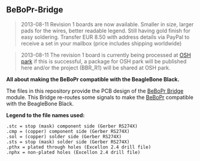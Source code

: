 ## BeBoPr-Bridge

> 2013-08-11 Revision 1 boards are now available. Smaller in size, larger pads for the wires, 
better readable legend. Still having gold finish for easy soldering. Transfer EUR 8.50 with 
address details via PayPal to receive a set in your mailbox (price includes shipping worldwide)

> 2013-08-11 The revision 1 board is currently being processed at [OSH park](http://oshpark.com) if 
this is successful, a package for OSH park will be published here and/or the project (BBR_R1) 
will be shared at OSH park.


**All about making the BeBoPr compatible with the BeagleBone Black.**

The files in this repository provide the PCB design of the 
[BeBoPr Bridge](https://github.com/modmaker/BeBoPr/wiki/BeBoPr-Bridge) module. 
This Bridge re-routes some signals to make the [BeBoPr](https://github.com/modmaker/BeBoPr/wiki/The-BeBoPr-Cape) 
compatible with the BeagleBone Black.

**Legend to the file names used:**

    .stc = stop (mask) component side (Gerber RS274X)
    .cmp = (copper) component side (Gerber RS274X)
    .sol = (copper) solder side (Gerber RS274X)
    .sts = stop (mask) solder side (Gerber RS274X)
    .pthx = plated through holes (Excellon 2.4 drill file)
    .nphx = non-plated holes (Excellon 2.4 drill file)


